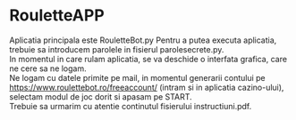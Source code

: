 # RouletteAPP
Aplicatia principala este RouletteBot.py
Pentru a putea executa aplicatia, trebuie sa introducem parolele in fisierul parolesecrete.py.<br>
In momentul in care rulam aplicatia, se va deschide o interfata grafica, care ne cere sa ne logam.<br>
Ne logam cu datele primite pe mail, in momentul generarii contului pe https://www.roulettebot.ro/freeaccount/ (intram si in aplicatia cazino-ului), selectam modul de joc dorit si apasam pe START.<br>
Trebuie sa urmarim cu atentie continutul fisierului instructiuni.pdf.<br>
